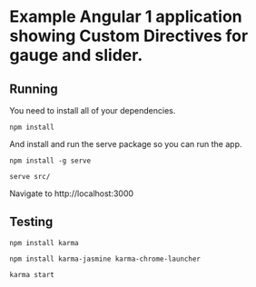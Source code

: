 # Example Angular 1 application showing Custom Directives for gauge and slider.

## Running

You need to install all of your dependencies.

`npm install`

And install and run the serve package so you can run the app.

`npm install -g serve`

`serve src/`

Navigate to http://localhost:3000

## Testing

`npm install karma`

`npm install karma-jasmine karma-chrome-launcher`

`karma start`
